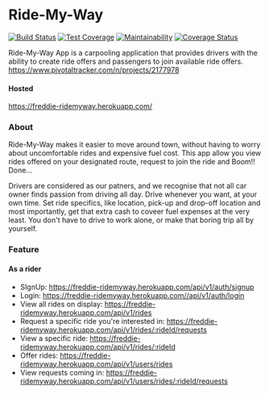 # Ride-My-Way
[![Build Status](https://travis-ci.org/Frediflexta/Ride-My-Way.svg?branch=develop)](https://travis-ci.org/Frediflexta/Ride-My-Way)
[![Test Coverage](https://api.codeclimate.com/v1/badges/f9ea0b0238a17f2ed566/test_coverage)](https://codeclimate.com/github/Frediflexta/Ride-My-Way/test_coverage)
[![Maintainability](https://api.codeclimate.com/v1/badges/f9ea0b0238a17f2ed566/maintainability)](https://codeclimate.com/github/Frediflexta/Ride-My-Way/maintainability)
[![Coverage Status](https://coveralls.io/repos/github/Frediflexta/Ride-My-Way/badge.svg)](https://coveralls.io/github/Frediflexta/Ride-My-Way)

Ride-My-Way App is a carpooling application that provides drivers with the ability to create ride offers and passengers to join available ride offers.
https://www.pivotaltracker.com/n/projects/2177978

#### Hosted
https://freddie-ridemyway.herokuapp.com/

### About
Ride-My-Way makes it easier to move around town, without having to worry about uncomfortable rides and expensive fuel cost. This app allow you view rides offered on your designated route, request to join the ride and Boom!! Done...

Drivers are considered as our patners, and we recognise that not all car owner finds passion from driving all day. Drive whenever you want, at your own time. Set ride specifics, like location, pick-up and drop-off location and most importantly, get that extra cash to coveer fuel expenses at the very least. You don't have to drive to work alone, or make that boring trip all by yourself.

### Feature
#### As a rider
- SIgnUp: https://freddie-ridemyway.herokuapp.com/api/v1/auth/signup
- Login: https://freddie-ridemyway.herokuapp.com//api/v1/auth/login
- View all rides on display: https://freddie-ridemyway.herokuapp.com/api/v1/rides
- Request a specific ride you're interested in: https://freddie-ridemyway.herokuapp.com/api/v1/rides/:rideId/requests
- View a specific ride: https://freddie-ridemyway.herokuapp.com/api/v1/rides/:rideId
- Offer rides: https://freddie-ridemyway.herokuapp.com/api/v1/users/rides
- View requests coming in: https://freddie-ridemyway.herokuapp.com/api/v1/users/rides/:rideId/requests
